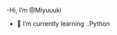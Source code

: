 -Hi, I’m @Miyuuuki
- 🌱 I’m currently learning ..Python
<!---
Miyuuuki/Miyuuuki is a ✨ special ✨ repository because its `README.md` (this file) appears on your GitHub profile.
You can click the Preview link to take a look at your changes.
--->
